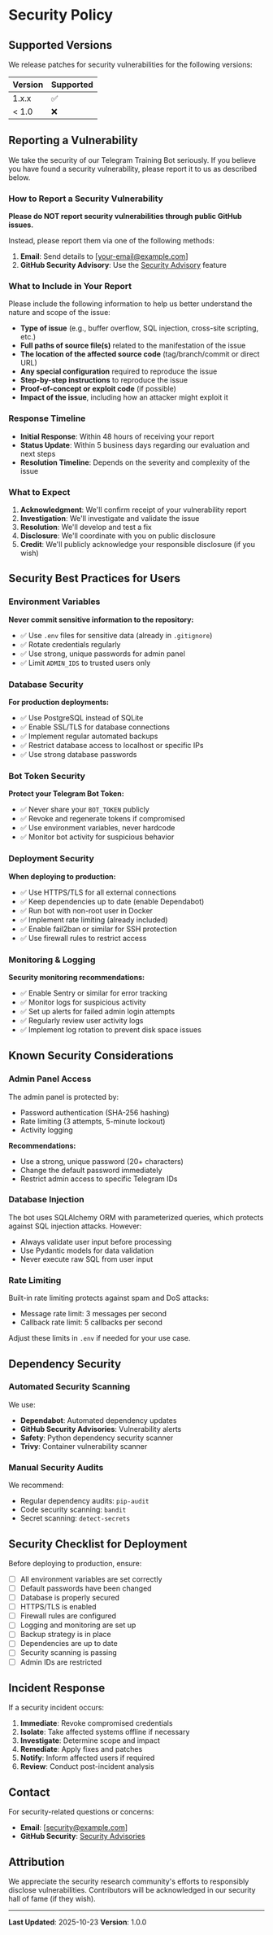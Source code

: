 # Security Policy

## Supported Versions

We release patches for security vulnerabilities for the following versions:

| Version | Supported          |
| ------- | ------------------ |
| 1.x.x   | :white_check_mark: |
| < 1.0   | :x:                |

## Reporting a Vulnerability

We take the security of our Telegram Training Bot seriously. If you believe you have found a security vulnerability, please report it to us as described below.

### How to Report a Security Vulnerability

**Please do NOT report security vulnerabilities through public GitHub issues.**

Instead, please report them via one of the following methods:

1. **Email**: Send details to [your-email@example.com]
2. **GitHub Security Advisory**: Use the [Security Advisory](https://github.com/joanseamrexgage-ui/telegram-training-bot/security/advisories/new) feature

### What to Include in Your Report

Please include the following information to help us better understand the nature and scope of the issue:

- **Type of issue** (e.g., buffer overflow, SQL injection, cross-site scripting, etc.)
- **Full paths of source file(s)** related to the manifestation of the issue
- **The location of the affected source code** (tag/branch/commit or direct URL)
- **Any special configuration** required to reproduce the issue
- **Step-by-step instructions** to reproduce the issue
- **Proof-of-concept or exploit code** (if possible)
- **Impact of the issue**, including how an attacker might exploit it

### Response Timeline

- **Initial Response**: Within 48 hours of receiving your report
- **Status Update**: Within 5 business days regarding our evaluation and next steps
- **Resolution Timeline**: Depends on the severity and complexity of the issue

### What to Expect

1. **Acknowledgment**: We'll confirm receipt of your vulnerability report
2. **Investigation**: We'll investigate and validate the issue
3. **Resolution**: We'll develop and test a fix
4. **Disclosure**: We'll coordinate with you on public disclosure
5. **Credit**: We'll publicly acknowledge your responsible disclosure (if you wish)

## Security Best Practices for Users

### Environment Variables

**Never commit sensitive information to the repository:**

- ✅ Use `.env` files for sensitive data (already in `.gitignore`)
- ✅ Rotate credentials regularly
- ✅ Use strong, unique passwords for admin panel
- ✅ Limit `ADMIN_IDS` to trusted users only

### Database Security

**For production deployments:**

- ✅ Use PostgreSQL instead of SQLite
- ✅ Enable SSL/TLS for database connections
- ✅ Implement regular automated backups
- ✅ Restrict database access to localhost or specific IPs
- ✅ Use strong database passwords

### Bot Token Security

**Protect your Telegram Bot Token:**

- ✅ Never share your `BOT_TOKEN` publicly
- ✅ Revoke and regenerate tokens if compromised
- ✅ Use environment variables, never hardcode
- ✅ Monitor bot activity for suspicious behavior

### Deployment Security

**When deploying to production:**

- ✅ Use HTTPS/TLS for all external connections
- ✅ Keep dependencies up to date (enable Dependabot)
- ✅ Run bot with non-root user in Docker
- ✅ Implement rate limiting (already included)
- ✅ Enable fail2ban or similar for SSH protection
- ✅ Use firewall rules to restrict access

### Monitoring & Logging

**Security monitoring recommendations:**

- ✅ Enable Sentry or similar for error tracking
- ✅ Monitor logs for suspicious activity
- ✅ Set up alerts for failed admin login attempts
- ✅ Regularly review user activity logs
- ✅ Implement log rotation to prevent disk space issues

## Known Security Considerations

### Admin Panel Access

The admin panel is protected by:
- Password authentication (SHA-256 hashing)
- Rate limiting (3 attempts, 5-minute lockout)
- Activity logging

**Recommendations:**
- Use a strong, unique password (20+ characters)
- Change the default password immediately
- Restrict admin access to specific Telegram IDs

### Database Injection

The bot uses SQLAlchemy ORM with parameterized queries, which protects against SQL injection attacks. However:

- Always validate user input before processing
- Use Pydantic models for data validation
- Never execute raw SQL from user input

### Rate Limiting

Built-in rate limiting protects against spam and DoS attacks:
- Message rate limit: 3 messages per second
- Callback rate limit: 5 callbacks per second

Adjust these limits in `.env` if needed for your use case.

## Dependency Security

### Automated Security Scanning

We use:
- **Dependabot**: Automated dependency updates
- **GitHub Security Advisories**: Vulnerability alerts
- **Safety**: Python dependency security scanner
- **Trivy**: Container vulnerability scanner

### Manual Security Audits

We recommend:
- Regular dependency audits: `pip-audit`
- Code security scanning: `bandit`
- Secret scanning: `detect-secrets`

## Security Checklist for Deployment

Before deploying to production, ensure:

- [ ] All environment variables are set correctly
- [ ] Default passwords have been changed
- [ ] Database is properly secured
- [ ] HTTPS/TLS is enabled
- [ ] Firewall rules are configured
- [ ] Logging and monitoring are set up
- [ ] Backup strategy is in place
- [ ] Dependencies are up to date
- [ ] Security scanning is passing
- [ ] Admin IDs are restricted

## Incident Response

If a security incident occurs:

1. **Immediate**: Revoke compromised credentials
2. **Isolate**: Take affected systems offline if necessary
3. **Investigate**: Determine scope and impact
4. **Remediate**: Apply fixes and patches
5. **Notify**: Inform affected users if required
6. **Review**: Conduct post-incident analysis

## Contact

For security-related questions or concerns:
- **Email**: [security@example.com]
- **GitHub Security**: [Security Advisories](https://github.com/joanseamrexgage-ui/telegram-training-bot/security/advisories)

## Attribution

We appreciate the security research community's efforts to responsibly disclose vulnerabilities. Contributors will be acknowledged in our security hall of fame (if they wish).

---

**Last Updated**: 2025-10-23
**Version**: 1.0.0
